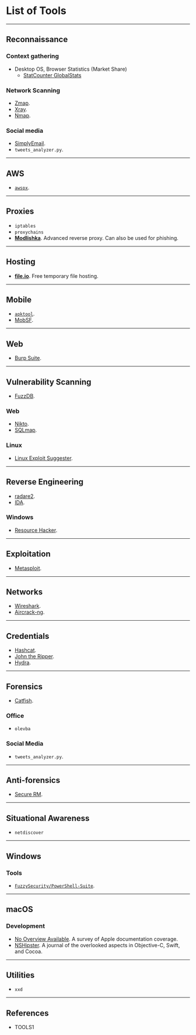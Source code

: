 # List of Tools

---

## Reconnaissance

### Context gathering
- Desktop OS, Browser Statistics (Market Share)
  - [StatCounter GlobalStats](https://gs.statcounter.com/macos-version-market-share/desktop/worldwide)

### Network Scanning
- [Zmap](https://github.com/zmap/zmap).
- [Xray](https://github.com/evilsocket/xray).
- [Nmap](https://nmap.org/).

### Social media
- [SimplyEmail](https://github.com/SimplySecurity/SimplyEmail).
- `tweets_analyzer.py`.

---

## AWS
- [`awspx`](https://labs.f-secure.com/tools/awspx/).

---

## Proxies
- `iptables`
- `proxychains`
- [**Modlishka**](https://github.com/drk1wi/Modlishka). Advanced reverse proxy. Can also be used for phishing.

---

## Hosting
- [**file.io**](https://file.io). Free temporary file hosting.

---

## Mobile
- [`apktool`](https://ibotpeaches.github.io/Apktool/).
- [MobSF](https://github.com/MobSF/Mobile-Security-Framework-MobSF).

---

## Web
- [Burp Suite](https://portswigger.net/burp).

---

## Vulnerability Scanning
- [FuzzDB](https://github.com/fuzzdb-project/fuzzdb).

### Web
- [Nikto](https://cirt.net/Nikto2).
- [SQLmap](https://github.com/sqlmapproject/sqlmap).

### Linux
- [Linux Exploit Suggester](https://github.com/mzet-/linux-exploit-suggester).

---

## Reverse Engineering
- [radare2](https://www.radare.org/r/).
- [IDA](https://www.hex-rays.com/products/ida/).


### Windows
- [Resource Hacker](http://www.angusj.com/resourcehacker/).

---

## Exploitation
- [Metasploit](https://www.metasploit.com/).

---

## Networks
- [Wireshark](https://www.wireshark.org/).
- [Aircrack-ng](https://github.com/aircrack-ng/aircrack-ng).

---

## Credentials
- [Hashcat](https://hashcat.net/hashcat/).
- [John the Ripper](https://www.openwall.com/john/).
- [Hydra](https://github.com/vanhauser-thc/thc-hydra).

---

## Forensics
- [Catfish](http://www.twotoasts.de/index.php/catfish/).


### Office
- `olevba`

### Social Media
- `tweets_analyzer.py`.

---

## Anti-forensics
- [Secure RM](https://sourceforge.net/projects/srm/).

---

## Situational Awareness
- `netdiscover`

---

## Windows

### Tools
- [`FuzzySecurity/PowerShell-Suite`](https://github.com/FuzzySecurity/PowerShell-Suite).

---

## macOS

### Development
- [No Overview Available](https://nooverviewavailable.com). A survey of Apple documentation coverage.
- [NSHipster](https://nshipster.com). A journal of the overlooked aspects in Objective-C, Swift, and Cocoa.

---

## Utilities
- `xxd`

---

## References
- TOOLS1

